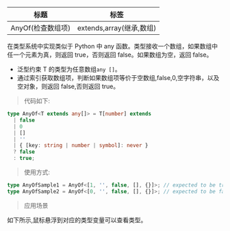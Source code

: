| 标题              | 标签                     |
| ----------------- | ------------------------ |
| AnyOf(检查数组项) | extends,array(继承,数组) |

在类型系统中实现类似于 Python 中 any 函数。类型接收一个数组，如果数组中任一个元素为真，则返回 true，否则返回 false。如果数组为空，返回 false。

- 泛型约束 T 的类型为任意数组`any []`。
- 通过索引获取数组项，判断如果数组项等价于空数组,false,0,空字符串，以及空对象，则返回 false,否则返回 true。

> 代码如下:

```ts
type AnyOf<T extends any[]> = T[number] extends
  | false
  | 0
  | []
  | ''
  | { [key: string | number | symbol]: never }
  ? false
  : true;
```

> 使用方式:

```ts
type AnyOfSample1 = AnyOf<[1, '', false, [], {}]>; // expected to be true.
type AnyOfSample2 = AnyOf<[0, '', false, [], {}]>; // expected to be false.
```

> 应用场景

如下所示,鼠标悬浮到对应的类型变量可以查看类型。

<div class="code-editor" data-url="codes/typescript/demo/AnyOf.ts" data-language="typescript"></div>
